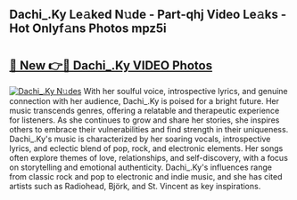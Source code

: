 ## Dachi_.Ky Le𝚊ked N𝚞de - Part-qhj Video Le𝚊ks - Hot Onlyf𝚊ns Photos mpz5i

# <h2><a href="http://ab75118.deff.icu/?id=Dachi_.Ky">🔗 New 👉🔴 Dachi_.Ky VIDEO Photos</a></h2>

[![Dachi_.Ky N𝚞des](https://i.imgur.com/rIISA9y.gif)](http://ab75118.deff.icu/?id=Dachi_.Ky)
With her soulful voice, introspective lyrics, and genuine connection with her audience, Dachi_.Ky is poised for a bright future. Her music transcends genres, offering a relatable and therapeutic experience for listeners. As she continues to grow and share her stories, she inspires others to embrace their vulnerabilities and find strength in their uniqueness. Dachi_.Ky's music is characterized by her soaring vocals, introspective lyrics, and eclectic blend of pop, rock, and electronic elements. Her songs often explore themes of love, relationships, and self-discovery, with a focus on storytelling and emotional authenticity. Dachi_.Ky's influences range from classic rock and pop to electronic and indie music, and she has cited artists such as Radiohead, Björk, and St. Vincent as key inspirations.
